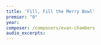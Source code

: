 ```yaml
---
title: 'Fill, Fill the Merry Bowl'
premier: "0"
year: 
composer: /composers/evan-chambers
audio_excerpts: 
---
```

